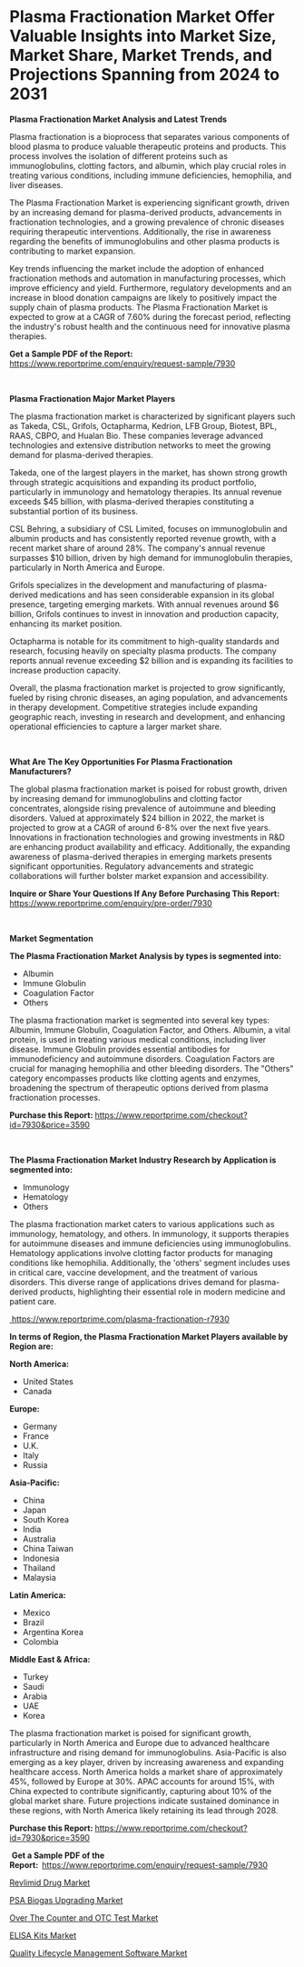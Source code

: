 <p><h1>Plasma Fractionation Market Offer Valuable Insights into Market Size, Market Share, Market Trends, and Projections Spanning from 2024 to 2031</h1></p><p><strong>Plasma Fractionation Market Analysis and Latest Trends</strong></p>
<p><p>Plasma fractionation is a bioprocess that separates various components of blood plasma to produce valuable therapeutic proteins and products. This process involves the isolation of different proteins such as immunoglobulins, clotting factors, and albumin, which play crucial roles in treating various conditions, including immune deficiencies, hemophilia, and liver diseases. </p><p>The Plasma Fractionation Market is experiencing significant growth, driven by an increasing demand for plasma-derived products, advancements in fractionation technologies, and a growing prevalence of chronic diseases requiring therapeutic interventions. Additionally, the rise in awareness regarding the benefits of immunoglobulins and other plasma products is contributing to market expansion. </p><p>Key trends influencing the market include the adoption of enhanced fractionation methods and automation in manufacturing processes, which improve efficiency and yield. Furthermore, regulatory developments and an increase in blood donation campaigns are likely to positively impact the supply chain of plasma products. The Plasma Fractionation Market is expected to grow at a CAGR of 7.60% during the forecast period, reflecting the industry's robust health and the continuous need for innovative plasma therapies.</p></p>
<p><strong>Get a Sample PDF of the Report:&nbsp;</strong> <a href="https://www.reportprime.com/enquiry/request-sample/7930?utm_campaign=38&utm_medium=2&utm_source=Github&utm_content=ia&utm_term=26112024&utm_id=plasma-fractionation">https://www.reportprime.com/enquiry/request-sample/7930</a></p>
<p>&nbsp;</p>
<p><strong>Plasma Fractionation Major Market Players</strong></p>
<p><p>The plasma fractionation market is characterized by significant players such as Takeda, CSL, Grifols, Octapharma, Kedrion, LFB Group, Biotest, BPL, RAAS, CBPO, and Hualan Bio. These companies leverage advanced technologies and extensive distribution networks to meet the growing demand for plasma-derived therapies.</p><p>Takeda, one of the largest players in the market, has shown strong growth through strategic acquisitions and expanding its product portfolio, particularly in immunology and hematology therapies. Its annual revenue exceeds $45 billion, with plasma-derived therapies constituting a substantial portion of its business.</p><p>CSL Behring, a subsidiary of CSL Limited, focuses on immunoglobulin and albumin products and has consistently reported revenue growth, with a recent market share of around 28%. The company's annual revenue surpasses $10 billion, driven by high demand for immunoglobulin therapies, particularly in North America and Europe.</p><p>Grifols specializes in the development and manufacturing of plasma-derived medications and has seen considerable expansion in its global presence, targeting emerging markets. With annual revenues around $6 billion, Grifols continues to invest in innovation and production capacity, enhancing its market position.</p><p>Octapharma is notable for its commitment to high-quality standards and research, focusing heavily on specialty plasma products. The company reports annual revenue exceeding $2 billion and is expanding its facilities to increase production capacity.</p><p>Overall, the plasma fractionation market is projected to grow significantly, fueled by rising chronic diseases, an aging population, and advancements in therapy development. Competitive strategies include expanding geographic reach, investing in research and development, and enhancing operational efficiencies to capture a larger market share.</p></p>
<p>&nbsp;</p>
<p><strong>What Are The Key Opportunities For Plasma Fractionation Manufacturers?</strong></p>
<p><p>The global plasma fractionation market is poised for robust growth, driven by increasing demand for immunoglobulins and clotting factor concentrates, alongside rising prevalence of autoimmune and bleeding disorders. Valued at approximately $24 billion in 2022, the market is projected to grow at a CAGR of around 6-8% over the next five years. Innovations in fractionation technologies and growing investments in R&D are enhancing product availability and efficacy. Additionally, the expanding awareness of plasma-derived therapies in emerging markets presents significant opportunities. Regulatory advancements and strategic collaborations will further bolster market expansion and accessibility.</p></p>
<p><strong>Inquire or Share Your Questions If Any Before Purchasing This Report:</strong> <a href="https://www.reportprime.com/enquiry/pre-order/7930?utm_campaign=38&utm_medium=2&utm_source=Github&utm_content=ia&utm_term=26112024&utm_id=plasma-fractionation">https://www.reportprime.com/enquiry/pre-order/7930</a></p>
<p>&nbsp;</p>
<p><strong>Market Segmentation</strong></p>
<p><strong>The Plasma Fractionation Market Analysis by types is segmented into:</strong></p>
<p><ul><li>Albumin</li><li>Immune Globulin</li><li>Coagulation Factor</li><li>Others</li></ul></p>
<p><p>The plasma fractionation market is segmented into several key types: Albumin, Immune Globulin, Coagulation Factor, and Others. Albumin, a vital protein, is used in treating various medical conditions, including liver disease. Immune Globulin provides essential antibodies for immunodeficiency and autoimmune disorders. Coagulation Factors are crucial for managing hemophilia and other bleeding disorders. The "Others" category encompasses products like clotting agents and enzymes, broadening the spectrum of therapeutic options derived from plasma fractionation processes.</p></p>
<p><strong>Purchase this Report:&nbsp;</strong><a href="https://www.reportprime.com/checkout?id=7930&price=3590&utm_campaign=38&utm_medium=2&utm_source=Github&utm_content=ia&utm_term=26112024&utm_id=plasma-fractionation">https://www.reportprime.com/checkout?id=7930&price=3590</a></p>
<p>&nbsp;</p>
<p><strong>The Plasma Fractionation Market Industry Research by Application is segmented into:</strong></p>
<p><ul><li>Immunology</li><li>Hematology</li><li>Others</li></ul></p>
<p><p>The plasma fractionation market caters to various applications such as immunology, hematology, and others. In immunology, it supports therapies for autoimmune diseases and immune deficiencies using immunoglobulins. Hematology applications involve clotting factor products for managing conditions like hemophilia. Additionally, the 'others' segment includes uses in critical care, vaccine development, and the treatment of various disorders. This diverse range of applications drives demand for plasma-derived products, highlighting their essential role in modern medicine and patient care.</p></p>
<p><a href="https://www.reportprime.com/plasma-fractionation-r7930?utm_campaign=38&utm_medium=2&utm_source=Github&utm_content=ia&utm_term=26112024&utm_id=plasma-fractionation">&nbsp;https://www.reportprime.com/plasma-fractionation-r7930</a></p>
<p><strong>In terms of Region, the Plasma Fractionation Market Players available by Region are:</strong></p>
<p>
    <p> <strong> North America: </strong>
        <ul>
            <li>United States</li>
            <li>Canada</li>
        </ul>
        </p> 
    <p> <strong> Europe: </strong>
        <ul>
            <li>Germany</li>
            <li>France</li>
            <li>U.K.</li>
            <li>Italy</li>
            <li>Russia</li>
        </ul>
        </p> 
    <p> <strong> Asia-Pacific: </strong>
        <ul>
            <li>China</li>
            <li>Japan</li>
            <li>South Korea</li>
            <li>India</li>
            <li>Australia</li>
            <li>China Taiwan</li>
            <li>Indonesia</li>
            <li>Thailand</li>
            <li>Malaysia</li>
        </ul>
        </p> 
    <p> <strong> Latin America: </strong>
        <ul>
            <li>Mexico</li>
            <li>Brazil</li>
            <li>Argentina Korea</li>
            <li>Colombia</li>
        </ul>
        </p> 
    <p> <strong> Middle East & Africa: </strong>
        <ul>
            <li>Turkey</li>
            <li>Saudi</li>
            <li>Arabia</li>
            <li>UAE</li>
            <li>Korea</li>
        </ul>
    </p>
    </p>
<p><p>The plasma fractionation market is poised for significant growth, particularly in North America and Europe due to advanced healthcare infrastructure and rising demand for immunoglobulins. Asia-Pacific is also emerging as a key player, driven by increasing awareness and expanding healthcare access. North America holds a market share of approximately 45%, followed by Europe at 30%. APAC accounts for around 15%, with China expected to contribute significantly, capturing about 10% of the global market share. Future projections indicate sustained dominance in these regions, with North America likely retaining its lead through 2028.</p></p>
<p><strong>Purchase this Report: </strong><a href="https://www.reportprime.com/checkout?id=7930&price=3590&utm_campaign=38&utm_medium=2&utm_source=Github&utm_content=ia&utm_term=26112024&utm_id=plasma-fractionation">https://www.reportprime.com/checkout?id=7930&price=3590</a></p>
<p>&nbsp;<strong>Get a Sample PDF of the Report:&nbsp;&nbsp;</strong><a href="https://www.reportprime.com/enquiry/request-sample/7930?utm_campaign=38&utm_medium=2&utm_source=Github&utm_content=ia&utm_term=26112024&utm_id=plasma-fractionation">https://www.reportprime.com/enquiry/request-sample/7930</a></p>
<p><strong></strong></p>
<p><p><a href="https://github.com/NasrinKhan99/Market-Research-Report-List-1/blob/main/revlimid-drug-market.md?utm_campaign=38&utm_medium=2&utm_source=Github&utm_content=ia&utm_term=26112024&utm_id=plasma-fractionation">Revlimid Drug Market</a></p><p><a href="https://www.linkedin.com/pulse/decoding-psa-biogas-upgrading-market-signals-growth-algorithms-oj3rf?utm_campaign=38&utm_medium=2&utm_source=Github&utm_content=ia&utm_term=26112024&utm_id=plasma-fractionation">PSA Biogas Upgrading Market</a></p><p><a href="https://issuu.com/reportprime-2/docs/over-the-counter-and-otc-test-marke_c61aa6a12ab806?utm_campaign=38&utm_medium=2&utm_source=Github&utm_content=ia&utm_term=26112024&utm_id=plasma-fractionation">Over The Counter and OTC Test Market</a></p><p><a href="https://github.com/dmitriyvo6rog/Market-Research-Report-List-1/blob/main/elisa-kits-market.md?utm_campaign=38&utm_medium=2&utm_source=Github&utm_content=ia&utm_term=26112024&utm_id=plasma-fractionation">ELISA Kits Market</a></p><p><a href="https://issuu.com/reportprime-2/docs/quality-lifecycle-management-softwa_cfc62ba4965136?utm_campaign=38&utm_medium=2&utm_source=Github&utm_content=ia&utm_term=26112024&utm_id=plasma-fractionation">Quality Lifecycle Management Software Market</a></p></p>